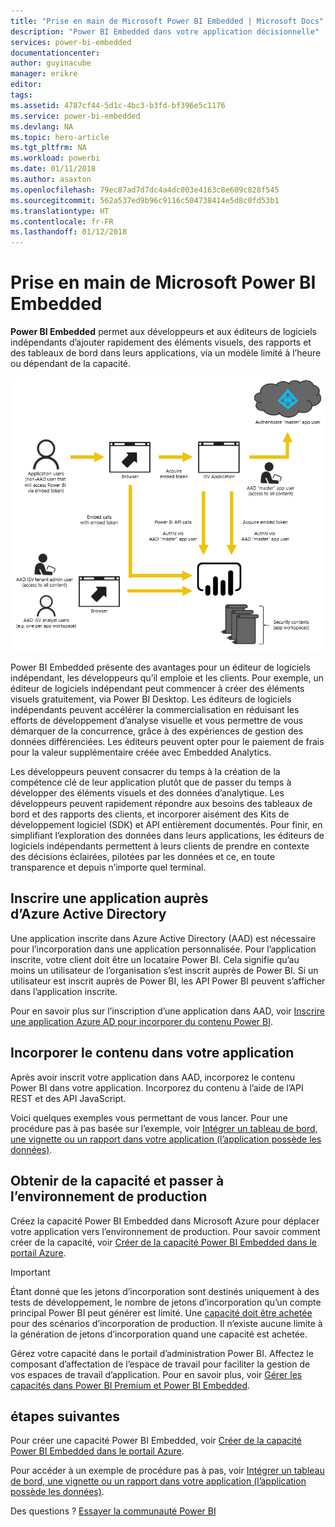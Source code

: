```yaml
---
title: "Prise en main de Microsoft Power BI Embedded | Microsoft Docs"
description: "Power BI Embedded dans votre application décisionnelle"
services: power-bi-embedded
documentationcenter: 
author: guyinacube
manager: erikre
editor: 
tags: 
ms.assetid: 4787cf44-5d1c-4bc3-b3fd-bf396e5c1176
ms.service: power-bi-embedded
ms.devlang: NA
ms.topic: hero-article
ms.tgt_pltfrm: NA
ms.workload: powerbi
ms.date: 01/11/2018
ms.author: asaxton
ms.openlocfilehash: 79ec87ad7d7dc4a4dc003e4163c8e609c828f545
ms.sourcegitcommit: 562a537ed9b96c9116c504738414e5d8c0fd53b1
ms.translationtype: HT
ms.contentlocale: fr-FR
ms.lasthandoff: 01/12/2018
---
```

# <a name="get-started-with-microsoft-power-bi-embedded"></a>Prise en main de Microsoft Power BI Embedded

**Power BI Embedded** permet aux développeurs et aux éditeurs de logiciels indépendants d’ajouter rapidement des éléments visuels, des rapports et des tableaux de bord dans leurs applications, via un modèle limité à l’heure ou dépendant de la capacité.

![Diagramme représentant le flux incorporé](media/get-started/introduction.png)

Power BI Embedded présente des avantages pour un éditeur de logiciels indépendant, les développeurs qu’il emploie et les clients. Pour exemple, un éditeur de logiciels indépendant peut commencer à créer des éléments visuels gratuitement, via Power BI Desktop. Les éditeurs de logiciels indépendants peuvent accélérer la commercialisation en réduisant les efforts de développement d’analyse visuelle et vous permettre de vous démarquer de la concurrence, grâce à des expériences de gestion des données différenciées. Les éditeurs peuvent opter pour le paiement de frais pour la valeur supplémentaire créée avec Embedded Analytics.

Les développeurs peuvent consacrer du temps à la création de la compétence clé de leur application plutôt que de passer du temps à développer des éléments visuels et des données d’analytique. Les développeurs peuvent rapidement répondre aux besoins des tableaux de bord et des rapports des clients, et incorporer aisément des Kits de développement logiciel (SDK) et API entièrement documentés. Pour finir, en simplifiant l’exploration des données dans leurs applications, les éditeurs de logiciels indépendants permettent à leurs clients de prendre en contexte des décisions éclairées, pilotées par les données et ce, en toute transparence et depuis n’importe quel terminal.

## <a name="register-an-application-within-azure-active-directory"></a>Inscrire une application auprès d’Azure Active Directory

Une application inscrite dans Azure Active Directory (AAD) est nécessaire pour l’incorporation dans une application personnalisée. Pour l’application inscrite, votre client doit être un locataire Power BI. Cela signifie qu’au moins un utilisateur de l’organisation s’est inscrit auprès de Power BI. Si un utilisateur est inscrit auprès de Power BI, les API Power BI peuvent s’afficher dans l’application inscrite.

Pour en savoir plus sur l’inscription d’une application dans AAD, voir [Inscrire une application Azure AD pour incorporer du contenu Power BI](https://powerbi.microsoft.com/documentation/powerbi-developer-register-app/).

## <a name="embed-content-in-your-application"></a>Incorporer le contenu dans votre application

Après avoir inscrit votre application dans AAD, incorporez le contenu Power BI dans votre application. Incorporez du contenu à l’aide de l’API REST et des API JavaScript.

Voici quelques exemples vous permettant de vous lancer. Pour une procédure pas à pas basée sur l’exemple, voir [Intégrer un tableau de bord, une vignette ou un rapport dans votre application (l’application possède les données)](https://powerbi.microsoft.com/documentation/powerbi-developer-embed-sample-app-owns-data/).

## <a name="get-capacity-and-move-to-production"></a>Obtenir de la capacité et passer à l’environnement de production

Créez la capacité Power BI Embedded dans Microsoft Azure pour déplacer votre application vers l’environnement de production. Pour savoir comment créer de la capacité, voir [Créer de la capacité Power BI Embedded dans le portail Azure](create-capacity.md).

> [!IMPORTANT]
> Étant donné que les jetons d’incorporation sont destinés uniquement à des tests de développement, le nombre de jetons d’incorporation qu’un compte principal Power BI peut générer est limité. Une [capacité doit être achetée](https://docs.microsoft.com/power-bi/developer/embedded-faq#technical) pour des scénarios d’incorporation de production. Il n’existe aucune limite à la génération de jetons d’incorporation quand une capacité est achetée.

Gérez votre capacité dans le portail d’administration Power BI. Affectez le composant d’affectation de l’espace de travail pour faciliter la gestion de vos espaces de travail d’application. Pour en savoir plus, voir [Gérer les capacités dans Power BI Premium et Power BI Embedded](https://powerbi.microsoft.com/documentation/powerbi-admin-premium-manage/).

## <a name="next-steps"></a>étapes suivantes

Pour créer une capacité Power BI Embedded, voir [Créer de la capacité Power BI Embedded dans le portail Azure](create-capacity.md).

Pour accéder à un exemple de procédure pas à pas, voir [Intégrer un tableau de bord, une vignette ou un rapport dans votre application (l’application possède les données)](https://powerbi.microsoft.com/documentation/powerbi-developer-embed-sample-app-owns-data/).

Des questions ? [Essayer la communauté Power BI](http://community.powerbi.com/)
